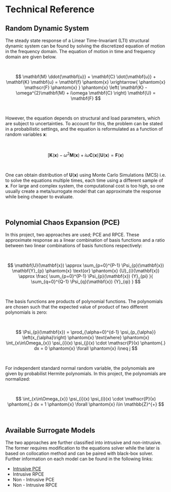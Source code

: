 <h1> 
Technical Reference 
</h1>

## Random Dynamic System

The steady state response of a Linear Time-Invariant (LTI) structural dynamic system can be found by solving the discretized equation of motion in the frequency domain. 
The equation of motion in time and frequency domain are given below. 

<br>

$$
\mathbf{M} \ddot{\mathbf{u}} + 
\mathbf{C} \dot{\mathbf{u}} + 
\mathbf{K} \mathbf{u} =
\mathbf{f} 
\phantom{x}
\xrightarrow{
    \phantom{x}
    \mathscr{F}
    \phantom{x}
}
\phantom{x}
\left(
    \mathbf{K} - \omega^{2}\mathbf{M} + 
    i\omega \mathbf{C}
 \right)
 \mathbf{U} = 
 \mathbf{F}
$$

<br>

However, the equation depends on structural and load parameters, which are subject to uncertainties.
To account for this, the problem can be stated in a probabilistic settings, and the equation is reformulated as a function of random variables $\mathbf{x}$:

<br>

$$
\left[
    \mathbf{K}(\mathbf{x}) - \omega^{2}\mathbf{M}(\mathbf{x}) + 
    i\omega \mathbf{C}(\mathbf{x})
\right]
\mathbf{U}(\mathbf{x}) = 
\mathbf{F}(\mathbf{x})
$$

<br>

One can obtain distribution of $\mathbf{U}(\mathbf{x})$ using Monte Carlo Simulations (MCS) i.e. to solve the equations multiple times, each time using a different sample of $\mathbf{x}$. 
For large and complex system, the computational cost is too high, so one usually create a meta/surrogate model that can approximate the response while being cheaper to evaluate. 

<br>

## Polynomial Chaos Expansion (PCE)

In this project, two approaches are used; PCE and RPCE. These approximate response as a linear combination of basis functions and a ratio between two linear combinations of basis functions respectively:

<br>

$$
\mathbf{U}(\mathbf{x})
\approx 
\sum_{p=0}^{P-1} \Psi_{p}(\mathbf{x}) \mathbf{Y}_{p}
\phantom{x}
\text{or}
\phantom{x}
{U}_{i}(\mathbf{x})
\approx 
\frac{
    \sum_{p=0}^{P-1} \Psi_{p}(\mathbf{x}) {Y}_{pi}
}{
    \sum_{q=0}^{Q-1} \Psi_{q}(\mathbf{x}) {Y}_{qi}
}
$$

<br>

The basis functions are products of polynomial functions. The polynomials are chosen such that the expected value of product of two different polynomials is zero:

<br>

$$
\Psi_{p}(\mathbf{x}) =
\prod_{\alpha=0}^{d-1} \psi_{p_{\alpha}} \left(x_{\alpha}\right)
\phantom{x}
\text{where}
\phantom{x}
\int_{x\in\Omega_{x}}
\psi_{i}(x) \psi_{j}(x)
\cdot 
\mathscr{P}(x) \phantom{.} dx
= 0
\phantom{x}
\forall 
\phantom{x}
i\neq j
$$

<br>

For independent standard normal random variable, the polynomials are given by probabilist Hermite polynomials.
In this project, the polynomials are normalized:

<br>

$$
\int_{x\in\Omega_{x}}
\psi_{i}(x) \psi_{i}(x)
\cdot 
\mathscr{P}(x) \phantom{.} dx
= 1
\phantom{x}
\forall 
\phantom{x}
i\in \mathbb{Z}^{+}
$$

<br>

## Available Surrogate Models 

The two approaches are further classified into intrusive and non-intrusive. The former requires modification to the equations solver while the later is based on collocation method and can be paired with black-box solver. 
Further information on each model can be found in the following links:

<ul>
<li><a href="./IntrusivePCE.md">Intrusive PCE </a></li>
<li> Intrusive RPCE </li>
<li> Non - Intrusive PCE </li>
<li> Non - Intrusive RPCE </li>
</ul>
